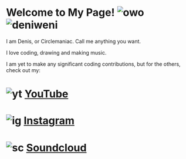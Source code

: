 
# Welcome to My Page! ![owo](https://cdn.discordapp.com/attachments/902577962241626122/1124476559621902366/owo32.png) ![deniweni](https://cdn.discordapp.com/attachments/902577962241626122/1124469222085509281/deniweni.png)

I am Denis, or Circlemaniac. Call me anything you want.

I love coding, drawing and making music.

I am yet to make any significant coding contributions, but for the others, check out my:

# ![yt](https://cdn.discordapp.com/attachments/902577962241626122/1124476075272052807/youtube.png) [YouTube](https://www.youtube.com/@circlemaniac)

# ![ig](https://cdn.discordapp.com/attachments/902577962241626122/1124476074982654002/instagram.png) [Instagram](https://www.instagram.com/circlemaniacdenis)

# ![sc](https://cdn.discordapp.com/attachments/902577962241626122/1124481150946119801/soundcloud.png) [Soundcloud](https://soundcloud.com/circlemaniac)

